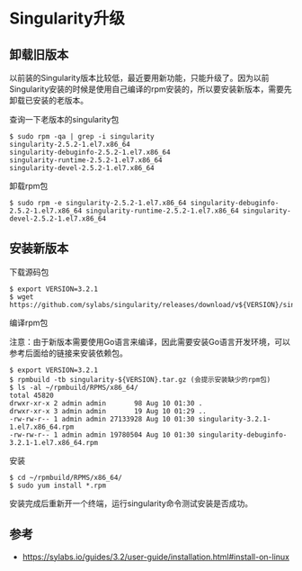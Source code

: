 # Singularity升级

## 卸载旧版本

以前装的Singularity版本比较低，最近要用新功能，只能升级了。因为以前Singularity安装的时候是使用自己编译的rpm安装的，所以要安装新版本，需要先卸载已安装的老版本。

查询一下老版本的singularity包

``` shell
$ sudo rpm -qa | grep -i singularity
singularity-2.5.2-1.el7.x86_64
singularity-debuginfo-2.5.2-1.el7.x86_64
singularity-runtime-2.5.2-1.el7.x86_64
singularity-devel-2.5.2-1.el7.x86_64
```

卸载rpm包

``` shell
$ sudo rpm -e singularity-2.5.2-1.el7.x86_64 singularity-debuginfo-2.5.2-1.el7.x86_64 singularity-runtime-2.5.2-1.el7.x86_64 singularity-devel-2.5.2-1.el7.x86_64
```

## 安装新版本

下载源码包

``` shell
$ export VERSION=3.2.1
$ wget https://github.com/sylabs/singularity/releases/download/v${VERSION}/singularity-${VERSION}.tar.gz
```

编译rpm包

注意：由于新版本需要使用Go语言来编译，因此需要安装Go语言开发环境，可以参考后面给的链接来安装依赖包。

``` shell
$ export VERSION=3.2.1
$ rpmbuild -tb singularity-${VERSION}.tar.gz (会提示安装缺少的rpm包)
$ ls -al ~/rpmbuild/RPMS/x86_64/
total 45820
drwxr-xr-x 2 admin admin       98 Aug 10 01:30 .
drwxr-xr-x 3 admin admin       19 Aug 10 01:29 ..
-rw-rw-r-- 1 admin admin 27133928 Aug 10 01:30 singularity-3.2.1-1.el7.x86_64.rpm
-rw-rw-r-- 1 admin admin 19780504 Aug 10 01:30 singularity-debuginfo-3.2.1-1.el7.x86_64.rpm
```

安装

``` shell
$ cd ~/rpmbuild/RPMS/x86_64/
$ sudo yum install *.rpm
```

安装完成后重新开一个终端，运行singularity命令测试安装是否成功。

## 参考

- https://sylabs.io/guides/3.2/user-guide/installation.html#install-on-linux


